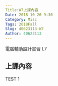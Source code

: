 ```yaml
---
Title:W7上課內容
Date: 2018-10-26 9:30
Category: Misc
Tags: 2018Fall
Slug: 40623113-W7
Author: 40623113
---
```


電腦輔助設計實習 L7

<!-- PELICAN_END_SUMMARY -->

上課內容
----

TEST 1
